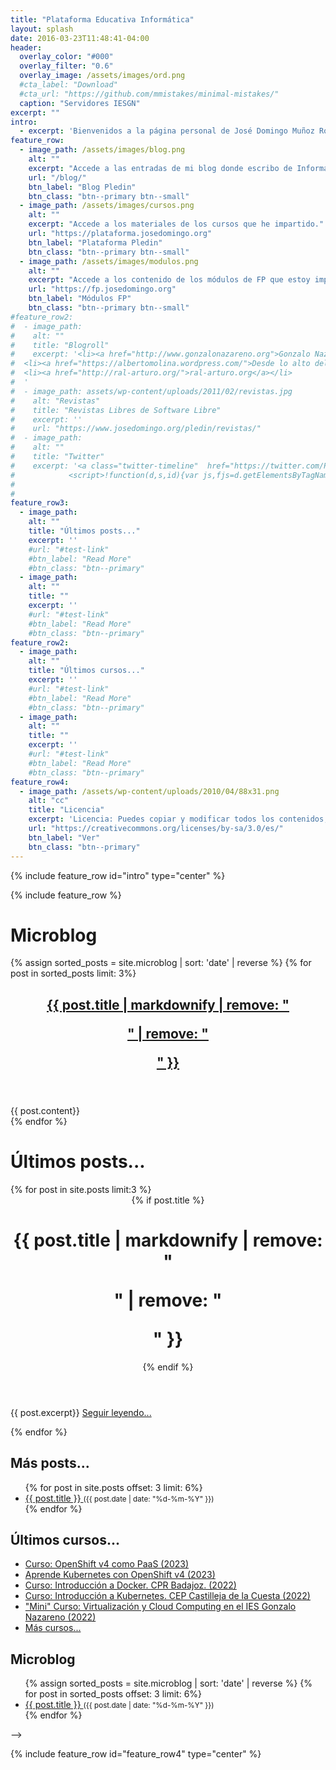```yaml
---
title: "Plataforma Educativa Informática"
layout: splash
date: 2016-03-23T11:48:41-04:00
header:
  overlay_color: "#000"
  overlay_filter: "0.6"
  overlay_image: /assets/images/ord.png
  #cta_label: "Download"
  #cta_url: "https://github.com/mmistakes/minimal-mistakes/"
  caption: "Servidores IESGN"
excerpt: ""
intro: 
  - excerpt: 'Bienvenidos a la página personal de José Domingo Muñoz Rodríguez, aquí podrás encontrar...'
feature_row:
  - image_path: /assets/images/blog.png
    alt: ""
    excerpt: "Accede a las entradas de mi blog donde escribo de Informática y Educación."
    url: "/blog/"
    btn_label: "Blog Pledin"
    btn_class: "btn--primary btn--small"
  - image_path: /assets/images/cursos.png
    alt: ""
    excerpt: "Accede a los materiales de los cursos que he impartido."
    url: "https://plataforma.josedomingo.org"
    btn_label: "Plataforma Pledin"
    btn_class: "btn--primary btn--small"
  - image_path: /assets/images/modulos.png
    alt: ""
    excerpt: "Accede a los contenido de los módulos de FP que estoy impartiendo en la actualidad."
    url: "https://fp.josedomingo.org"
    btn_label: "Módulos FP"
    btn_class: "btn--primary btn--small"
#feature_row2:
#  - image_path: 
#    alt: ""
#    title: "Blogroll"
#    excerpt: '<li><a href="http://www.gonzalonazareno.org">Gonzalo Nazareno</a></li>
#  <li><a href="https://albertomolina.wordpress.com/">Desde lo alto del cerro</a></li>
#  <li><a href="http://ral-arturo.org/">ral-arturo.org</a></li>
#  '
#  - image_path: assets/wp-content/uploads/2011/02/revistas.jpg
#    alt: "Revistas"
#    title: "Revistas Libres de Software Libre"
#    excerpt: ''
#    url: "https://www.josedomingo.org/pledin/revistas/"
#  - image_path: 
#    alt: ""
#    title: "Twitter"
#    excerpt: '<a class="twitter-timeline"  href="https://twitter.com/Pledin_JD" data-widget-id="310016635949940736">Tweets por el @Pledin_JD.</a>
#            <script>!function(d,s,id){var js,fjs=d.getElementsByTagName(s)[0],p=/^http:/.test(d.location)?"http":"https";if(!d.getElementById(id)){js=d.createElement(s);js.id=id;js.src=p+"://platform.twitter.com/widgets.js";fjs.parentNode.insertBefore(js,fjs);}}(document,"script","twitter-wjs");</script>'
#    
#    
feature_row3:
  - image_path: 
    alt: ""
    title: "Últimos posts..."
    excerpt: ''
    #url: "#test-link"
    #btn_label: "Read More"
    #btn_class: "btn--primary"
  - image_path: 
    alt: ""
    title: ""
    excerpt: ''
    #url: "#test-link"
    #btn_label: "Read More"
    #btn_class: "btn--primary"
feature_row2:
  - image_path: 
    alt: ""
    title: "Últimos cursos..."
    excerpt: ''
    #url: "#test-link"
    #btn_label: "Read More"
    #btn_class: "btn--primary"
  - image_path: 
    alt: ""
    title: ""
    excerpt: ''
    #url: "#test-link"
    #btn_label: "Read More"
    #btn_class: "btn--primary"
feature_row4:
  - image_path: /assets/wp-content/uploads/2010/04/88x31.png
    alt: "cc"
    title: "Licencia"
    excerpt: 'Licencia: Puedes copiar y modificar todos los contenidos, pero siempre respetando los términos de la licencia CC-BY-SA.'
    url: "https://creativecommons.org/licenses/by-sa/3.0/es/"
    btn_label: "Ver"
    btn_class: "btn--primary"
---
```


{% include feature_row id="intro" type="center" %}

{% include feature_row %}

<!--
<h1 id="page-title" class="page__title" itemprop="headline">Microblog</h1>
{% assign sorted_posts = site.microblog | sort: 'date' | reverse %}
{% for post in sorted_posts limit: 3%}
<div class="page__inner-wrap-principal">
        <header>
          {% if post.title %}<h1 id="page-title" class="page__title" itemprop="headline">{{ post.title | markdownify | remove: "<p>" | remove: "</p>" }}</h1>{% endif %}
        </header>
      <section class="page__content" itemprop="text">
        {{ post.content}}
      </section>
  </div>
  
{% endfor %}

-->
<h1 id="page-title" class="page__title" itemprop="headline">Microblog</h1>
<div class="feature__wrapper">
{% assign sorted_posts = site.microblog | sort: 'date' | reverse %}
{% for post in sorted_posts limit: 3%}
  <div class="feature__item">
      <div class="archive__item">
          <header>
          <h2 id="page-title" class="page__title" itemprop="headline"><a href="{{ site.baseurl }}{{ post.url }}">{{ post.title | markdownify | remove: "<p>" | remove: "</p>" }}</a></h2>
        </header>
        <div class="archive__item-body">
            <div class="archive__item-excerpt">
              {{ post.content}}
            </div>
        </div>
      </div>
    </div>
{% endfor %}
</div>

<h1 id="page-title" class="page__title" itemprop="headline">Últimos posts...</h1>
{% for post in site.posts limit:3 %}
<div class="page__inner-wrap-principal">
        <header>
          {% if post.title %}<h1 id="page-title" class="page__title" itemprop="headline">{{ post.title | markdownify | remove: "<p>" | remove: "</p>" }}</h1>{% endif %}
        </header>
      <section class="page__content" itemprop="text">
        {{ post.excerpt}}
        <a href="{{ site.baseurl }}{{post.url}}">Seguir leyendo...</a><br/>
      </section>
  </div>
  
{% endfor %}


<div class="feature__wrapper">
        <div class="archive__item-body">
          <h2 class="archive__item-title">Más posts...</h2>
            <ul>
              {% for post in site.posts offset: 3 limit: 6%}
                <li>
                  <a href="{{ site.baseurl }}{{ post.url }}">
                    {{ post.title }}
                  </a>
                  <small>({{ post.date | date: "%d-%m-%Y" }})</small>
                </li>
              {% endfor %}
            </ul>
        </div>   
        <div class="archive__item-body">
          <h2 class="archive__item-title">Últimos cursos...</h2>
            <ul>
              <li><a href="https://plataforma.josedomingo.org/pledin/cursos/osv4_paas/index.html">Curso: OpenShift v4 como PaaS (2023)</a></li>
              <li><a href="https://plataforma.josedomingo.org/pledin/cursos/osv4_k8s/index.html">Aprende Kubernetes con OpenShift v4 (2023)</a></li>
              <li><a href="https://josedom24.github.io/curso_docker_2022/">Curso: Introducción a  Docker. CPR Badajoz. (2022)</a></li>
              <li><a href="https://github.com/iesgn/curso_kubernetes_cep">Curso: Introducción a Kubernetes. CEP Castilleja de la Cuesta (2022)</a></li>
              <li><a href="https://www.josedomingo.org/pledin/2022/05/curso-cloud-iesgn">"Mini" Curso: Virtualización y Cloud Computing en el IES Gonzalo Nazareno (2022)</a></li>
              <li><a href="https://plataforma.josedomingo.org/">Más cursos...</a></li>
            </ul>
        </div>
        <div class="archive__item-body">
          <h2 class="archive__item-title">Microblog</h2>
            <ul>
            {% assign sorted_posts = site.microblog | sort: 'date' | reverse %}
            {% for post in sorted_posts offset: 3 limit: 6%}
                <li>
                  <a href="{{ site.baseurl }}{{ post.url }}">
                    {{ post.title }}
                  </a>
                  <small>({{ post.date | date: "%d-%m-%Y" }})</small>
                </li>
              {% endfor %}
            </ul>
        </div>   -->
</div>


{% include feature_row id="feature_row4" type="center" %}
